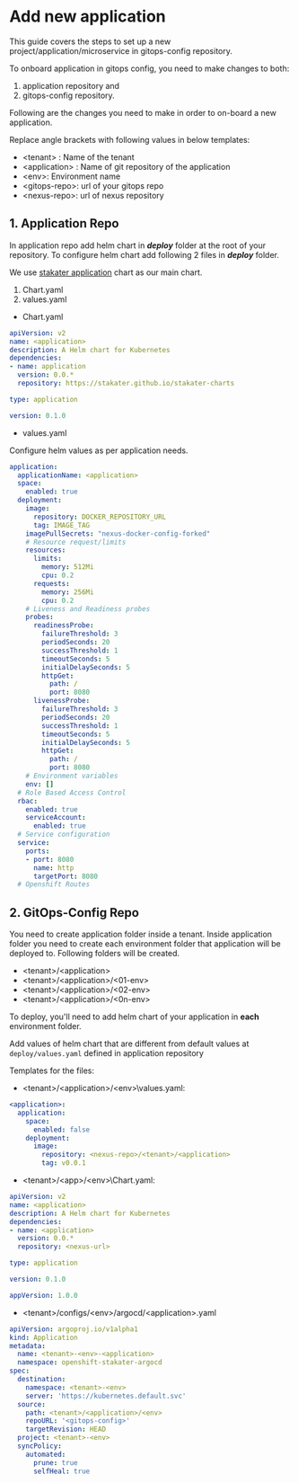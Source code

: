 # Add new application

This guide covers the steps to set up a new project/application/microservice in gitops-config repository.

To onboard application in gitops config, you need to make changes to both:

1. application repository and 
2. gitops-config repository. 

Following are the changes you need to make in order to on-board a new application.

Replace angle brackets with following values in below templates:

  - \<tenant> : Name of the tenant
  - \<application> : Name of git repository of the application
  - \<env>:  Environment name
  - \<gitops-repo>:  url of your gitops repo
  - \<nexus-repo>: url of nexus repository

## 1. Application Repo

In application repo add helm chart in ***deploy*** folder at the root of your repository. To configure helm chart add following 2 files in ***deploy*** folder.

We use [stakater application](https://github.com/stakater-charts/application/tree/master/application) chart as our main chart.

1. Chart.yaml
2. values.yaml

- Chart.yaml

```yaml 
apiVersion: v2
name: <application>
description: A Helm chart for Kubernetes
dependencies:
- name: application
  version: 0.0.*
  repository: https://stakater.github.io/stakater-charts  

type: application

version: 0.1.0
```

- values.yaml

Configure helm values as per application needs.

```yaml
application:
  applicationName: <application>
  space:
    enabled: true
  deployment:
    image:
      repository: DOCKER_REPOSITORY_URL
      tag: IMAGE_TAG
    imagePullSecrets: "nexus-docker-config-forked"
    # Resource request/limits
    resources:
      limits:
        memory: 512Mi
        cpu: 0.2
      requests:
        memory: 256Mi
        cpu: 0.2
    # Liveness and Readiness probes
    probes: 
      readinessProbe:
        failureThreshold: 3
        periodSeconds: 20
        successThreshold: 1
        timeoutSeconds: 5
        initialDelaySeconds: 5
        httpGet:
          path: /
          port: 8080
      livenessProbe:
        failureThreshold: 3
        periodSeconds: 20
        successThreshold: 1
        timeoutSeconds: 5
        initialDelaySeconds: 5
        httpGet:
          path: /
          port: 8080
    # Environment variables
    env: []
  # Role Based Access Control
  rbac:
    enabled: true
    serviceAccount:
      enabled: true
  # Service configuration
  service:
    ports:
    - port: 8080
      name: http
      targetPort: 8080
  # Openshift Routes
```

## 2. GitOps-Config Repo

You need to create application folder inside a tenant. Inside application folder you need to create each environment folder that application will be deployed to. Following folders will be created.

- \<tenant>/\<application>
- \<tenant>/\<application>/\<01-env>
-  \<tenant>/\<application>/\<02-env>
-  \<tenant>/\<application>/\<0n-env>

To deploy, you'll need to add helm chart of your application in **each** environment folder.

Add values of helm chart that are different from  default values at ```deploy/values.yaml```  defined in application repository

Templates for the files:

- \<tenant>/\<application>/\<env>\values.yaml: 

``` yaml
<application>:
  application:
    space:
      enabled: false
    deployment:
      image:
        repository: <nexus-repo>/<tenant>/<application>
        tag: v0.0.1
```

- \<tenant>/\<app>/\<env>\Chart.yaml: 

``` yaml
apiVersion: v2
name: <application>
description: A Helm chart for Kubernetes
dependencies:
- name: <application>
  version: 0.0.*
  repository: <nexus-url> 

type: application

version: 0.1.0

appVersion: 1.0.0

```

- \<tenant>\/configs/\<env>/argocd/\<application>.yaml 

``` yaml
apiVersion: argoproj.io/v1alpha1
kind: Application
metadata:
  name: <tenant>-<env>-<application>
  namespace: openshift-stakater-argocd
spec:
  destination:
    namespace: <tenant>-<env>
    server: 'https://kubernetes.default.svc'
  source:
    path: <tenant>/<application>/<env>
    repoURL: '<gitops-config>'
    targetRevision: HEAD
  project: <tenant>-<env>
  syncPolicy:
    automated:
      prune: true
      selfHeal: true
```

